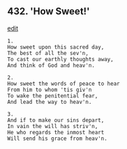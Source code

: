 
## 432.  'How Sweet!'
[edit](https://docs.google.com/document/d/1hm07GIwaX5tnL3sxARhRQF01ywHUdd1I/edit?mode=html)



    1.
    How sweet upon this sacred day,
    The best of all the sev'n,
    To cast our earthly thoughts away,
    And think of God and heav'n.

    2.
    How sweet the words of peace to hear
    From him to whom 'tis giv'n
    To wake the penitential fear,
    And lead the way to heav'n.

    3.
    And if to make our sins depart,
    In vain the will has striv'n,
    He who regards the inmost heart
    Will send his grace from heav'n.
